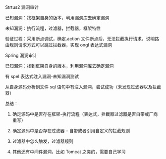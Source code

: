 Strtus2 漏洞审计

已知漏洞：找框架自身的版本，利用漏洞库去确定漏洞

未知漏洞：执行流程，过滤器，拦截器，框架特性

验证过程：采用断点调试，确定.action 文件断点后，无法拦截执行请求，说明路由规则请求方式可以跳过拦截器，实现 ongl 表达式漏洞



Spring 漏洞审计

已知漏洞：找到框架自身的版本，利用漏洞库去确定漏洞

有 spel 表达式注入漏洞-未知漏洞测试

从自身源码分析到文件 sql 语句中有注入漏洞，尝试成功（未发现过滤器以及拦截器）



总结：

1. 确定源码中是否存在框架-执行流程（表达式，拦截器过滤器是否自带或厂商重写）

2. 确定源码中是否存在过滤器 – 自带或者引用自定义的拦截规则

3. 过滤器中怎么触发，过滤器规则

4. 其他还有中间件漏洞，比如 Tomcat 之类的，需要自己学习

